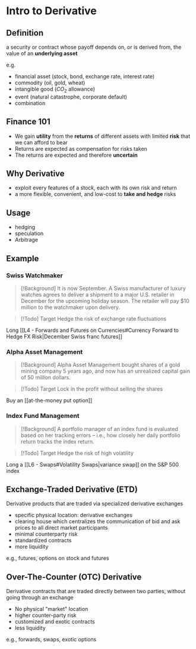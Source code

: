 # Intro to Derivative
## Definition
a security or contract whose payoff depends on, or is derived from, the value of an **underlying asset**

e.g.

- financial asset (stock, bond, exchange rate, interest rate)
- commodity (oil, gold, wheat)
- intangible good ($CO_{2}$ allowance)
- event (natural catastrophe, corporate default)
- combination

## Finance 101
- We gain **utility** from the **returns** of different assets with limited **risk** that we can afford to bear
- Returns are expected as compensation for risks taken
- The returns are expected and therefore **uncertain**

## Why Derivative
- exploit every features of a stock, each with its own risk and return
- a more flexible, convenient, and low-cost  to **take and hedge** risks

## Usage
- hedging
- speculation
- Arbitrage

## Example
### Swiss Watchmaker
>[!Background]
>It is now September. A Swiss manufacturer of luxury watches agrees to deliver a shipment to a major U.S. retailer in December for the upcoming holiday season. The retailer will pay $10 million to the watchmaker upon delivery.

>[!Todo] Target
>Hedge the risk of exchange rate fluctuations

Long [[L4 - Forwards and Futures on Currencies#Currency Forward to Hedge FX Risk|December Swiss franc futures]]

### Alpha Asset Management
>[!Background]
>Alpha Asset Management bought shares of a gold mining company 5 years ago, and now has an unrealized capital gain of 50 million dollars.

>[!Todo] Target
>Lock in the profit without selling the shares

Buy an [[at-the-money put option]]

### Index Fund Management
>[!Background]
>A portfolio manager of an index fund is evaluated based on her tracking errors – i.e., how closely her daily portfolio return tracks the index return.

>[!Todo] Target
>Hedge the risk of high volatility

Long a [[L6 - Swaps#Volatility Swaps|variance swap]] on the S&P 500 index

## Exchange-Traded Derivative (ETD)
Derivative products that are traded via specialized derivative exchanges

- specific physical location: derivative exchanges
- clearing house which centralizes the communication of bid and ask prices to all direct market participants
- minimal counterparty risk
- standardized contracts
- more liquidity

e.g., futures, options on stock and futures

## Over-The-Counter (OTC) Derivative
Derivative contracts that are traded directly between two parties, without going through an exchange

- No physical "market" location
- higher counter-party risk
- customized and exotic contracts
- less liquidity

e.g., forwards, swaps, exotic options